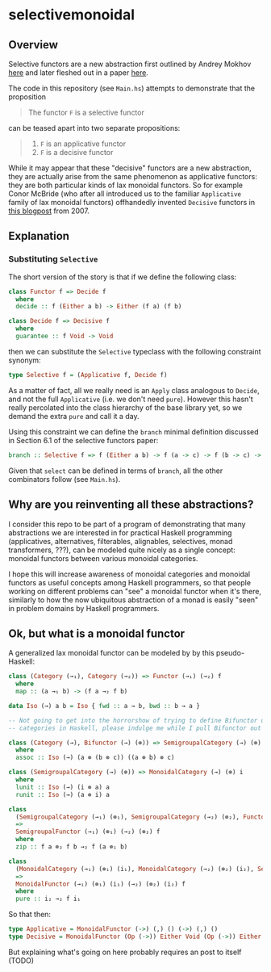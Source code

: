 # selectivemonoidal

## Overview
Selective functors are a new abstraction first outlined by Andrey Mokhov [here](https://blogs.ncl.ac.uk/andreymokhov/selective/) and later fleshed out in a paper [here](https://www.staff.ncl.ac.uk/andrey.mokhov/selective-functors.pdf).

The code in this repository (see `Main.hs`) attempts to demonstrate that the proposition

> The functor `F` is a selective functor

can be teased apart into two separate propositions:

> 1. `F` is an applicative functor
> 2. `F` is a decisive functor

While it may appear that these "decisive" functors are a new abstraction, they are actually arise from the same phenomenon as applicative functors: they are both particular kinds of lax monoidal functors. So for example Conor McBride (who after all introduced us to the familiar `Applicative` family of lax monoidal functors) offhandedly invented `Decisive` functors in [this blogpost](https://fplab.bitbucket.io/posts/2007-07-08-decisive-functors.html) from 2007.

## Explanation

### Substituting `Selective`
The short version of the story is that if we define the following class:

```haskell
class Functor f => Decide f
  where
  decide :: f (Either a b) -> Either (f a) (f b)

class Decide f => Decisive f
  where
  guarantee :: f Void -> Void
```

then we can substitute the `Selective` typeclass with the following constraint synonym:

```haskell
type Selective f = (Applicative f, Decide f)
```

As a matter of fact, all we really need is an `Apply` class analogous to `Decide`, and not the full `Applicative` (i.e. we don't need `pure`). However this hasn't really percolated into the class hierarchy of the base library yet, so we demand the extra `pure` and call it a day.

Using this constraint we can define the `branch` minimal definition discussed in Section 6.1 of the selective functors paper:

```haskell
branch :: Selective f => f (Either a b) -> f (a -> c) -> f (b -> c) -> f c
```

Given that `select` can be defined in terms of `branch`, all the other combinators follow (see `Main.hs`).

## Why are you reinventing all these abstractions?
I consider this repo to be part of a program of demonstrating that many abstractions we are interested in for practical Haskell programming (applicatives, alternatives, filterables, alignables, selectives, monad transformers, ???), can be modeled quite nicely as a single concept: monoidal functors between various monoidal categories.

I hope this will increase awareness of monoidal categories and monoidal functors as useful concepts among Haskell programmers, so that people working on different problems can "see" a monoidal functor when it's there, similarly to how the now ubiquitous abstraction of a monad is easily "seen" in problem domains by Haskell programmers.

## Ok, but what is a monoidal functor

A generalized lax monoidal functor can be modeled by by this pseudo-Haskell:

```haskell
class (Category (→₁), Category (→₂)) => Functor (→₁) (→₂) f
  where
  map :: (a →₁ b) -> (f a →₂ f b)

data Iso (→) a b = Iso { fwd :: a → b, bwd :: b → a }

-- Not going to get into the horrorshow of trying to define Bifunctor using product
-- categories in Haskell, please indulge me while I pull Bifunctor out of thin air

class (Category (→), Bifunctor (→) (⊗)) => SemigroupalCategory (→) (⊗)
  where
  assoc :: Iso (→) (a ⊗ (b ⊗ c)) ((a ⊗ b) ⊗ c)

class (SemigroupalCategory (→) (⊗)) => MonoidalCategory (→) (⊗) i
  where
  lunit :: Iso (→) (i ⊗ a) a
  runit :: Iso (→) (a ⊗ i) a

class
  (SemigroupalCategory (→₁) (⊗₁), SemigroupalCategory (→₂) (⊗₂), Functor (→₁) (→₂) f)
  =>
  SemigroupalFunctor (→₁) (⊗₁) (→₂) (⊗₂) f
  where
  zip :: f a ⊗₂ f b →₂ f (a ⊗₁ b)

class
  (MonoidalCategory (→₁) (⊗₁) (i₁), MonoidalCategory (→₂) (⊗₂) (i₂), SemigroupalFunctor (→₁) (→₂) f)
  =>
  MonoidalFunctor (→₁) (⊗₁) (i₁) (→₂) (⊗₂) (i₂) f
  where
  pure :: i₂ →₂ f i₁
```

So that then:

```haskell
type Applicative = MonoidalFunctor (->) (,) () (->) (,) ()
type Decisive = MonoidalFunctor (Op (->)) Either Void (Op (->)) Either Void
```

But explaining what's going on here probably requires an post to itself (TODO)

